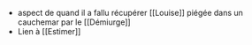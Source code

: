 * aspect de quand il a fallu récupérer [[Louise]] piégée dans un cauchemar par le [[Démiurge]]
* Lien à [[Estimer]]